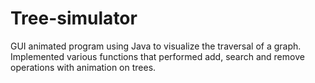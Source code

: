 # Tree-simulator
GUI animated program using Java to visualize the traversal of a graph. Implemented various functions that performed add, search and remove operations with animation on trees.
